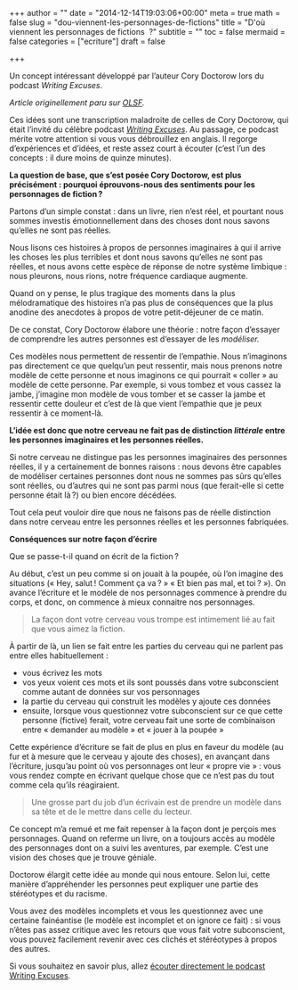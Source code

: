 +++
author = ""
date = "2014-12-14T19:03:06+00:00"
meta = true
math = false
slug = "dou-viennent-les-personnages-de-fictions"
title = "D'où viennent les personnages de fictions  ?"
subtitle = ""
toc = false
mermaid = false
categories = ["ecriture"]
draft = false

+++

Un concept intéressant développé par l&rsquo;auteur Cory Doctorow lors du podcast _Writing Excuses_.  

_Article originellement paru sur [OLSF](https://www.osezlasf.com.)._

Ces idées sont une transcription maladroite de celles de Cory Doctorow, qui était l’invité du célèbre podcast <a href="http://www.writingexcuses.com" target="_blank"><em>Writing Excuses</em></a>. Au passage, ce podcast mérite votre attention si vous vous débrouillez en anglais. Il regorge d’expériences et d’idées, et reste assez court à écouter (c’est l’un des concepts : il dure moins de quinze minutes).


**La question de base, que s’est posée Cory Doctorow, est plus précisément : pourquoi éprouvons-nous des sentiments pour les personnages de fiction ?** 

Partons d’un simple constat : dans un livre, rien n’est réel, et pourtant nous sommes investis émotionnellement dans des choses dont nous savons qu’elles ne sont pas réelles.

Nous lisons ces histoires à propos de personnes imaginaires à qui il arrive les choses les plus terribles et dont nous savons qu’elles ne sont pas réelles, et nous avons cette espèce de réponse de notre système limbique : nous pleurons, nous rions, notre fréquence cardiaque augmente.

Quand on y pense, le plus tragique des moments dans la plus mélodramatique des histoires n’a pas plus de conséquences que la plus anodine des anecdotes à propos de votre petit-déjeuner de ce matin.

De ce constat, Cory Doctorow élabore une théorie : notre façon d’essayer de comprendre les autres personnes est d’essayer de les _modéliser._

Ces modèles nous permettent de ressentir de l’empathie. Nous n’imaginons pas directement ce que quelqu’un peut ressentir, mais nous prenons notre modèle de cette personne et nous imaginons ce qui pourrait « coller » au modèle de cette personne. Par exemple, si vous tombez et vous cassez la jambe, j’imagine mon modèle de vous tomber et se casser la jambe et ressentir cette douleur et c’est de là que vient l’empathie que je peux ressentir à ce moment-là.

**L’idée est donc que notre cerveau ne fait pas de distinction _littérale_ entre les personnes imaginaires et les personnes réelles.**

Si notre cerveau ne distingue pas les personnes imaginaires des personnes réelles, il y a certainement de bonnes raisons : nous devons être capables de modéliser certaines personnes dont nous ne sommes pas sûrs qu’elles sont réelles, ou d’autres qui ne sont pas parmi nous (que ferait-elle si cette personne était là ?) ou bien encore décédées.

Tout cela peut vouloir dire que nous ne faisons pas de réelle distinction dans notre cerveau entre les personnes réelles et les personnes fabriquées.

**Conséquences sur notre façon d’écrire**

Que se passe-t-il quand on écrit de la fiction ?

Au début, c’est un peu comme si on jouait à la poupée, où l’on imagine des situations (« Hey, salut ! Comment ça va ? » « Et bien pas mal, et toi ? »). On avance l’écriture et le modèle de nos personnages commence à prendre du corps, et donc, on commence à mieux connaitre nos personnages.

> La façon dont votre cerveau vous trompe est intimement lié au fait que vous aimez la fiction.

À partir de là, un lien se fait entre les parties du cerveau qui ne parlent pas entre elles habituellement :

  * vous écrivez les mots
  * vos yeux voient ces mots et ils sont poussés dans votre subconscient comme autant de données sur vos personnages
  * la partie du cerveau qui construit les modèles y ajoute ces données
  * ensuite, lorsque vous questionnez votre subconscient sur ce que cette personne (fictive) ferait, votre cerveau fait une sorte de combinaison entre « demander au modèle » et « jouer à la poupée »

Cette expérience d’écriture se fait de plus en plus en faveur du modèle (au fur et à mesure que le cerveau y ajoute des choses), en avançant dans l’écriture, jusqu’au point où vos personnages ont leur « propre vie » : vous vous rendez compte en écrivant quelque chose que ce n’est pas du tout comme cela qu’ils réagiraient.

> Une grosse part du job d’un écrivain est de prendre un modèle dans sa tête et de le mettre dans celle du lecteur.

Ce concept m’a remué et me fait repenser à la façon dont je perçois mes personnages. Quand on referme un livre, on a toujours accès au modèle des personnages dont on a suivi les aventures, par exemple. C’est une vision des choses que je trouve géniale.

Doctorow élargit cette idée au monde qui nous entoure. Selon lui, cette manière d’appréhender les personnes peut expliquer une partie des stéréotypes et du racisme.

Vous avez des modèles incomplets et vous les questionnez avec une certaine fainéantise (le modèle est incomplet et on ignore ce fait) : si vous n’êtes pas assez critique avec les retours que vous fait votre subconscient, vous pouvez facilement revenir avec ces clichés et stéréotypes à propos des autres.

Si vous souhaitez en savoir plus, allez <a href="http://www.writingexcuses.com/2014/11/30/writing-excuses-9-48-neurobolics-of-characters/" target="_blank">écouter directement le podcast Writing Excuses</a>.
